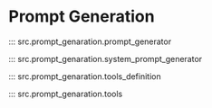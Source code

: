 # Prompt Generation

::: src.prompt_genaration.prompt_generator

::: src.prompt_genaration.system_prompt_generator

::: src.prompt_genaration.tools_definition

::: src.prompt_genaration.tools
